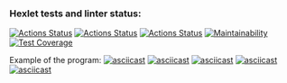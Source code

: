### Hexlet tests and linter status:
[![Actions Status](https://github.com/skymagenta/python-project-50/workflows/hexlet-check/badge.svg)](https://github.com/skymagenta/python-project-50/actions)
[![Actions Status](https://github.com/skymagenta/python-project-50/workflows/lint-check/badge.svg)](https://github.com/skymagenta/python-project-50/actions)
[![Actions Status](https://github.com/skymagenta/python-project-50/workflows/test-check/badge.svg)](https://github.com/skymagenta/python-project-50/actions)
[![Maintainability](https://api.codeclimate.com/v1/badges/2183e3b0c716651700d6/maintainability)](https://codeclimate.com/github/skymagenta/python-project-50/maintainability)
[![Test Coverage](https://api.codeclimate.com/v1/badges/2183e3b0c716651700d6/test_coverage)](https://codeclimate.com/github/skymagenta/python-project-50/test_coverage)

Example of the program:
[![asciicast](https://asciinema.org/a/wnH9k9hGjvfsbgeL3TCps49Uc.svg)](https://asciinema.org/a/wnH9k9hGjvfsbgeL3TCps49Uc)
[![asciicast](https://asciinema.org/a/5vycGhwbLOyqGZnhG9kF1eFEN.svg)](https://asciinema.org/a/5vycGhwbLOyqGZnhG9kF1eFEN)
[![asciicast](https://asciinema.org/a/GPqZRj7TBLifoneIQ5pHl9g9b.svg)](https://asciinema.org/a/GPqZRj7TBLifoneIQ5pHl9g9b)
[![asciicast](https://asciinema.org/a/WQk3646wOd7BTCuQgl6THxDds.svg)](https://asciinema.org/a/WQk3646wOd7BTCuQgl6THxDds)
[![asciicast](https://asciinema.org/a/wqWZLz9sNLC74qMKI6o49saoy.svg)](https://asciinema.org/a/wqWZLz9sNLC74qMKI6o49saoy)